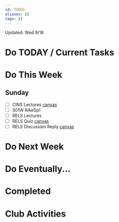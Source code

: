 ```yaml
---
id: TODOS
aliases: []
tags: []
---
```


Updated: Wed 9/18

# Do TODAY / Current Tasks

# Do This Week

## Sunday
- [ ] CINS Lectures [canvas](https://canvas.csuchico.edu/courses/35056/assignments/481409) 
- [ ] 301W RAw5p1
- [ ] RELS Lectures
- [ ] RELS Quiz [canvas](https://canvas.csuchico.edu/courses/35556/assignments/479429) 
- [ ] RELS Discussion Reply [canvas](https://canvas.csuchico.edu/courses/35556/assignments/479450)

# Do Next Week

# Do Eventually...

# Completed

# Club Activities
